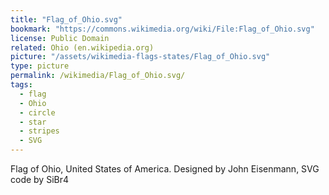 ```yaml
---
title: "Flag_of_Ohio.svg"
bookmark: "https://commons.wikimedia.org/wiki/File:Flag_of_Ohio.svg"
license: Public Domain
related: Ohio (en.wikipedia.org)
picture: "/assets/wikimedia-flags-states/Flag_of_Ohio.svg"
type: picture
permalink: /wikimedia/Flag_of_Ohio.svg/
tags:
  - flag
  - Ohio
  - circle
  - star
  - stripes
  - SVG
---
```

Flag of Ohio, United States of America. Designed by John Eisenmann, SVG code by SiBr4